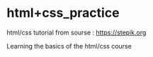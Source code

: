 # html+css_practice
html/css tutorial from sourse : https://stepik.org

Learning the basics of the html/css course

